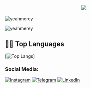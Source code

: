 

<h1 align="center">
    <img src="https://readme-typing-svg.herokuapp.com/?font=Righteous&size=35&center=true&vCenter=true&width=500&height=70&duration=4000&lines=Hi+There!+👋;+I'm+Merey+Kaliyev!;+I'm+learning+front-end+now;+Welcome!;" />
</h1>


<p align="left"> <img src="https://komarev.com/ghpvc/?username=yeahmerey&label=Profile%20views&color=0e75b6&style=flat" alt="yeahmerey" /> </p>

<p align="left"><img src="https://github-profile-trophy.vercel.app/?username=yeahmerey" alt="yeahmerey" /></p>

## 🧑‍💻 Top Languages
[![Top Langs](https://github-readme-stats.vercel.app/api/top-langs/?username=yeahmerey&langs_count=16&layout=compact&theme=dracula&hide=jupyter%20notebook)]

### Social Media:

[![Instagram](https://img.shields.io/badge/-Instagram-090909?style=for-the-badge&logo=instagram&logoColor=B4068E)](https://www.instagram.com/shekaradanasam)
[![Telegram](https://img.shields.io/badge/-Telegram-090909?style=for-the-badge&logo=telegram&logoColor=27A0D9)](https://t.me/yeahmerey)
[![LinkedIn](https://img.shields.io/badge/linkedin-%230077B5.svg?style=for-the-badge&logo=linkedin&logoColor=white)](https://www.linkedin.com/in/merey-kaliyev-27b3a42a1/)
